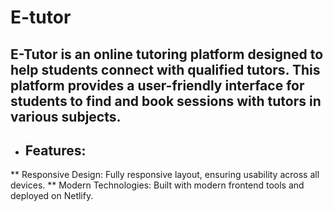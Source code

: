 # E-tutor


## E-Tutor is an online tutoring platform designed to help students connect with qualified tutors. This platform provides a user-friendly interface for students to find and book sessions with tutors in various subjects.

* Features:
  ------------------
** Responsive Design: Fully responsive layout, ensuring usability across all devices.
** Modern Technologies: Built with modern frontend tools and deployed on Netlify.
